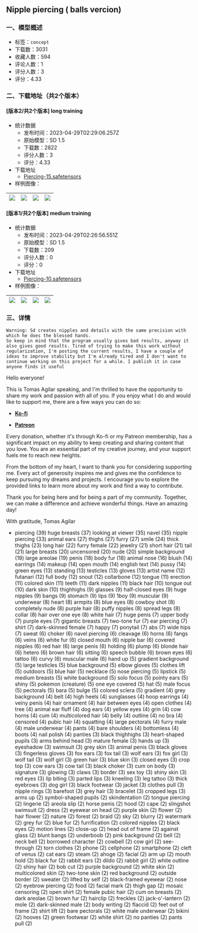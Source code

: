 ## Nipple piercing ( balls vercion)
### 一、模型概述

- 标签：`concept`
- 下载数：3031
- 收藏人数：594
- 评论人数：1
- 评分人数：3
- 评分：4.33

### 二、下载地址（共2个版本）

#### [版本2/共2个版本] long training

- 统计数据
  - 发布时间：2023-04-29T02:29:06.257Z
  - 原始模型：SD 1.5
  - 下载数：2822
  - 评分人数：3
  - 评分：4.33
- 下载地址
  - [Piercing-15.safetensors](https://civitai.com/api/download/models/57794)
- 样例图像：

| <img src="https://image.civitai.com/xG1nkqKTMzGDvpLrqFT7WA/3f7b0dd8-e2c4-402d-9ea3-8e7c40530300/width=450/628104.jpeg" /> | <img src="https://image.civitai.com/xG1nkqKTMzGDvpLrqFT7WA/e5aa8552-d02d-4b24-a6ca-cfc25c15d600/width=450/628108.jpeg" /> | <img src="https://image.civitai.com/xG1nkqKTMzGDvpLrqFT7WA/03026770-7496-4b8b-1fa1-e853778eab00/width=450/628107.jpeg" /> | <img src="https://image.civitai.com/xG1nkqKTMzGDvpLrqFT7WA/61da0dc7-a8c6-41df-e9c6-2426307f8e00/width=450/628106.jpeg" /> |
| ---- | ---- | ---- | ---- |

#### [版本1/共2个版本] medium training

- 统计数据
  - 发布时间：2023-04-29T02:26:56.551Z
  - 原始模型：SD 1.5
  - 下载数：209
  - 评分人数：0
  - 评分：0
- 下载地址
  - [Piercing-10.safetensors](https://civitai.com/api/download/models/57792)
- 样例图像：

| <img src="https://image.civitai.com/xG1nkqKTMzGDvpLrqFT7WA/c467dc16-09e5-4b2b-b193-dfd6b122c300/width=450/628073.jpeg" /> | <img src="https://image.civitai.com/xG1nkqKTMzGDvpLrqFT7WA/7e0a55ce-490b-477b-ab35-9e7454c9ef00/width=450/628076.jpeg" /> | <img src="https://image.civitai.com/xG1nkqKTMzGDvpLrqFT7WA/b653affc-c59a-48f4-02c2-eec1fba29a00/width=450/628079.jpeg" /> | <img src="https://image.civitai.com/xG1nkqKTMzGDvpLrqFT7WA/de9e6547-85b6-4840-bcaf-065fd061e800/width=450/628074.jpeg" /> |
| ---- | ---- | ---- | ---- |


### 三、详情
<pre><code>Warning: Sd creates nipples and details with the same precision with which he does the blessed hands.
So keep in mind that the program usually gives bad results, anyway it also gives good results. Tired of trying to make this work without regularization, I'm posting the current results, I have a couple of ideas to improve stability but I'm already tired and I don't want to continue working on this project for a while. I publish it in case anyone finds it useful</code></pre><p>Hello everyone!</p><p>This is Tomas Agilar speaking, and I'm thrilled to have the opportunity to share my work and passion with all of you. If you enjoy what I do and would like to support me, there are a few ways you can do so:</p><ul><li><p><a target="_blank" rel="ugc" href="https://ko-fi.com/tomasagilar"><strong>Ko-fi</strong></a></p></li><li><p><a target="_blank" rel="ugc" href="https://www.patreon.com/TomasAlguilar?utm_medium=clipboard_copy&amp;utm_source=copyLink&amp;utm_campaign=creatorshare_creator&amp;utm_content=join_link"><strong>Patreon</strong></a></p></li></ul><p>Every donation, whether it's through Ko-fi or my Patreon membership, has a significant impact on my ability to keep creating and sharing content that you love. You are an essential part of my creative journey, and your support fuels me to reach new heights.</p><p>From the bottom of my heart, I want to thank you for considering supporting me. Every act of generosity inspires me and gives me the confidence to keep pursuing my dreams and projects. I encourage you to explore the provided links to learn more about my work and find a way to contribute.</p><p>Thank you for being here and for being a part of my community. Together, we can make a difference and achieve wonderful things. Have an amazing day!</p><p>With gratitude, Tomas Agilar</p><ul><li><p>piercing (39) huge breasts (37) looking at viewer (35) navel (35) nipple piercing (33) animal ears (27) thighs (27) furry (27) smile (24) thick thighs (23) long hair (22) furry female (22) jewelry (21) short hair (21) tail (21) large breasts (20) uncensored (20) nude (20) simple background (19) large areolae (19) penis (18) body fur (18) animal nose (16) blush (14) earrings (14) makeup (14) open mouth (14) english text (14) pussy (14) green eyes (13) standing (13) testicles (13) gloves (13) artist name (12) futanari (12) full body (12) snout (12) collarbone (12) tongue (11) erection (11) colored skin (11) teeth (11) dark nipples (11) black hair (10) tongue out (10) dark skin (10) thighhighs (9) glasses (9) half-closed eyes (9) huge nipples (9) bangs (9) stomach (9) lips (9) 1boy (9) muscular (9) underwear (8) heart (8) armpits (8) blue eyes (8) cowboy shot (8) completely nude (8) purple hair (8) puffy nipples (8) spread legs (8) collar (8) hair over one eye (8) white hair (7) huge penis (7) upper body (7) purple eyes (7) gigantic breasts (7) two-tone fur (7) ear piercing (7) shirt (7) dark-skinned female (7) happy (7) ponytail (7) abs (7) wide hips (7) sweat (6) choker (6) navel piercing (6) cleavage (6) horns (6) fangs (6) veins (6) white fur (6) closed mouth (6) nipple bar (6) covered nipples (6) red hair (6) large penis (6) holding (6) plump (6) blonde hair (6) hetero (6) brown hair (6) sitting (6) speech bubble (6) brown eyes (6) tattoo (6) curvy (6) muscular male (6) hand up (5) gradient background (5) large testicles (5) blue background (5) elbow gloves (5) clothes lift (5) outdoors (5) blue hair (5) necklace (5) nose piercing (5) lipstick (5) medium breasts (5) white background (5) solo focus (5) pointy ears (5) shiny (5) pokemon (creature) (5) one eye covered (5) hat (5) male focus (5) pectorals (5) bara (5) bulge (5) colored sclera (5) gradient (4) grey background (4) belt (4) high heels (4) sunglasses (4) hoop earrings (4) veiny penis (4) hair ornament (4) hair between eyes (4) open clothes (4) tree (4) animal ear fluff (4) dog ears (4) yellow eyes (4) grin (4) cow horns (4) cum (4) multicolored hair (4) belly (4) outline (4) no bra (4) censored (4) pubic hair (4) squatting (4) large pectorals (4) furry male (4) male underwear (4) pants (4) bare shoulders (4) bottomless (4) boots (4) nail polish (4) panties (3) black thighhighs (3) heart-shaped pupils (3) arms behind head (3) mature female (3) hands up (3) eyeshadow (3) swimsuit (3) grey skin (3) animal penis (3) black gloves (3) fingerless gloves (3) fox ears (3) fox tail (3) wolf ears (3) fox girl (3) wolf tail (3) wolf girl (3) green hair (3) blue skin (3) closed eyes (3) crop top (3) cow ears (3) cow tail (3) black choker (3) cum on body (3) signature (3) glowing (3) claws (3) border (3) sex toy (3) shiny skin (3) red eyes (3) lip biting (3) parted lips (3) kneeling (3) leg tattoo (3) thick eyebrows (3) dog girl (3) black footwear (3) jacket (3) clothes pull (3) nipple rings (3) barefoot (3) grey hair (3) bracelet (3) cropped legs (3) arms up (2) symbol-shaped pupils (2) skindentation (2) tongue piercing (2) lingerie (2) areola slip (2) horse penis (2) hood (2) cape (2) slingshot swimsuit (2) dress (2) eyewear on head (2) purple skin (2) flower (2) hair flower (2) nature (2) forest (2) braid (2) sky (2) blurry (2) watermark (2) grey fur (2) blue fur (2) furrification (2) colored nipples (2) black eyes (2) motion lines (2) close-up (2) head out of frame (2) against glass (2) blunt bangs (2) underboob (2) pink background (2) bell (2) neck bell (2) borrowed character (2) cowbell (2) cow girl (2) see-through (2) torn clothes (2) phone (2) cellphone (2) smartphone (2) cleft of venus (2) cat ears (2) steam (2) ahoge (2) facial (2) arm up (2) mouth hold (2) black fur (2) rabbit ears (2) dildo (2) rabbit girl (2) white outline (2) shiny hair (2) bob cut (2) purple background (2) white skin (2) multicolored skin (2) two-tone skin (2) red background (2) outside border (2) sweater (2) lifted by self (2) black-framed eyewear (2) nose (2) eyebrow piercing (2) food (2) facial mark (2) thigh gap (2) mosaic censoring (2) open shirt (2) female pubic hair (2) cum on breasts (2) dark areolae (2) brown fur (2) hairclip (2) freckles (2) jack-o'-lantern (2) mole (2) dark-skinned male (2) body writing (2) flaccid (2) feet out of frame (2) shirt lift (2) bare pectorals (2) white male underwear (2) bikini (2) hooves (2) green footwear (2) white shirt (2) no panties (2) pants pull (2)</p></li></ul>
